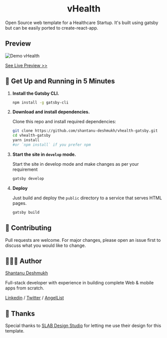 <h1 align="center">
  vHealth
</h1>

Open Source web template for a Healthcare Startup. It's built using gatsby but can be easily ported to create-react-app.

## Preview

![Demo vHealth](demo.gif)

[See Live Preview >> ](https://shantanu-deshmukh.github.io/vhealth-gatsby/)

## 🚀 Get Up and Running in 5 Minutes

1. **Install the Gatsby CLI.**

   ```bash
   npm install -g gatsby-cli
   ```

2. **Download and install dependencies.**

   Clone this repo and install required dependencies:

   ```bash
   git clone https://github.com/shantanu-deshmukh/vhealth-gatsby.git
   cd vhealth-gatsby
   yarn install
   #or `npm install` if you prefer npm
   ```

3. **Start the site in `develop` mode.**

   Start the site in develop mode and make changes as per your requirement

   ```bash
   gatsby develop
   ```

4. **Deploy**

   Just build and deploy the `public` directory to a service that serves HTML pages.

   ```bash
   gatsby build
   ```

## 🤝 Contributing

Pull requests are welcome. For major changes, please open an issue first to discuss what you would like to change.

## 👨🏻‍💻 Author

[Shantanu Deshmukh](https://shantanudeshmukh.com)

Full-stack developer with experience in building complete Web & mobile apps from scratch.

[Linkedin](https://www.linkedin.com/in/shantanud/)
/ [Twitter](https://twitter.com/askshantanu) / [AngelList](https://angel.co/u/dshantanu)

## 💜 Thanks

Special thanks to [SLAB Design Studio](https://dribbble.com/slabdsgn) for letting me use their design for this template.
